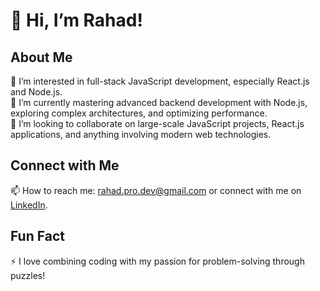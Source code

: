 # 👋 Hi, I’m Rahad!

## About Me
👀 I’m interested in full-stack JavaScript development, especially React.js and Node.js.  
🌱 I’m currently mastering advanced backend development with Node.js, exploring complex architectures, and optimizing performance.  
💞️ I’m looking to collaborate on large-scale JavaScript projects, React.js applications, and anything involving modern web technologies.

## Connect with Me
📫 How to reach me: [rahad.pro.dev@gmail.com](mailto:rahad.pro.dev@gmail.com) or connect with me on [LinkedIn](https://www.linkedin.com/in/rahadpro).

## Fun Fact
⚡ I love combining coding with my passion for problem-solving through puzzles!
